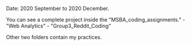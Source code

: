 
Date: 2020 September to 2020 December.

You can see a complete project inside the "MSBA_coding_assignments." - "Web Analytics" - "Group3_Reddit_Coding"

Other two folders contain my practices.

